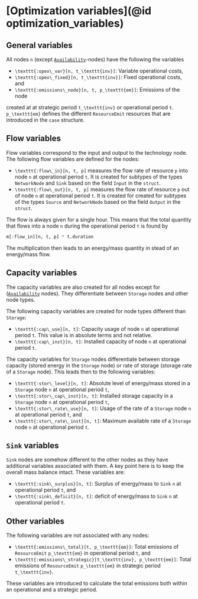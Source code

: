 # [Optimization variables](@id optimization_variables)

## General variables

All nodes ``n`` (except [`Availability`](@ref)-nodes) have the following the variables

- ``\texttt{:opex\_var}[n, t_\texttt{inv}]``: Variable operational costs,
- ``\texttt{:opex\_fixed}[n, t_\texttt{inv}]``: Fixed operational costs, and
- ``\texttt{:emissions\_node}[n, t, p_\texttt{em}]``:  Emissions of the node

created at at strategic period ``t_\texttt{inv}`` or operational period ``t``.
``p_\texttt{em}`` defines the different `ResourceEmit` resources that are introduced in the `case` structure.

## Flow variables

Flow variables correspond to the input and output to the technology node. The following flow variables are defined for the nodes:

- ``\texttt{:flow\_in}[n, t, p]`` measures the flow rate of resource ``p`` into node ``n`` at operational period ``t``. It is created for subtypes of the types `NetworkNode` and `Sink` based on the field `Input` in the `struct`.
- ``\texttt{:flow\_out}[n, t, p]`` measures the flow rate of resource ``p`` out of node ``n`` at operational period ``t``. It is created for created for subtypes of the types `Source` and `NetworkNode` based on the field `Output` in the `struct`.

The flow is always given for a single hour.
This means that the total quantity that flows into a node ``n`` during the operational period ``t`` is found by 

```julia
m[:flow_in][n, t, p] * t.duration
```

The multiplication then leads to an energy/mass quantity in stead of an energy/mass flow.

## Capacity variables

The capacity variables are also created for all nodes except for ([`Availability`](@ref) nodes).
They differentiate between `Storage` nodes and other node types.

The following capacity variables are created for node types different than `Storage`:

- ``\texttt{:cap\_use}[n, t]``: Capacity usage of node ``n`` at operational period ``t``. This value is in absolute terms and not relative.
- ``\texttt{:cap\_inst}[n, t]``: Installed capacity of node ``n`` at operational period ``t``.

The capacity variables for `Storage` nodes differentiate between storage capacity (stored energy in the `Storage` node) or rate of storage (storage rate of a `Storage` node).
This leads then to the following variables:

- ``\texttt{:stor\_level}[n, t]``: Absolute level of energy/mass stored in a `Storage` node ``n`` at operational period ``t``,
- ``\texttt{:stor\_cap\_inst}[n, t]``: Installed storage capacity in a `Storage` node ``n`` at operational period ``t``,
- ``\texttt{:stor\_rate\_use}[n, t]``: Usage of the rate of a `Storage` node ``n`` at operational period ``t``, and
- ``\texttt{:stor\_rate\_inst}[n, t]``: Maximum available rate of a `Storage` node ``n`` at operational period ``t``.

## `Sink` variables

`Sink` nodes are somehow different to the other nodes as they have additional variables associated with them.
A key point here is to keep the overall mass balance intact.
These variables are:

- ``\texttt{:sink\_surplus}[n, t]``: Surplus of energy/mass to `Sink` ``n`` at operational period ``t``, and
- ``\texttt{:sink\_deficit}[n, t]``: deficit of energy/mass to `Sink` ``n`` at operational period ``t``.

## Other variables

The following variables are not associated with any nodes:

- ``\texttt{:emissions\_total}[t, p_\texttt{em}]``: Total emissions of `ResourceEmit` ``p_\texttt{em}`` in operational period ``t``, and
- ``\texttt{:emissions\_strategic}[t_\texttt{inv}, p_\texttt{em}]``: Total emissions of `ResourceEmit` ``p_\texttt{em}`` in strategic period ``t_\texttt{inv}``.

 These variables are introduced to calculate the total emissions both within an operational and a strategic period.
 